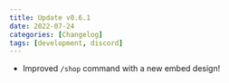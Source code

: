 ```yaml
---
title: Update v0.6.1
date: 2022-07-24
categories: [Changelog]
tags: [development, discord]
---
```


- Improved `/shop` command with a new embed design!
